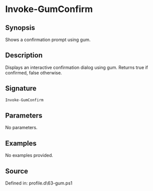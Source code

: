 # Invoke-GumConfirm

## Synopsis

Shows a confirmation prompt using gum.

## Description

Displays an interactive confirmation dialog using gum. Returns true if confirmed, false otherwise.

## Signature

```powershell
Invoke-GumConfirm
```

## Parameters

No parameters.

## Examples

No examples provided.

## Source

Defined in: profile.d\63-gum.ps1
